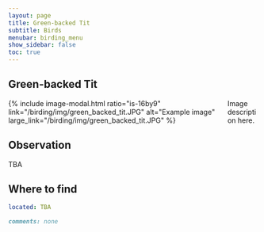 ```yaml
---
layout: page
title: Green-backed Tit
subtitle: Birds
menubar: birding_menu
show_sidebar: false
toc: true
---
```


## Green-backed Tit

<div class="columns">
<div class="column is-6">
{% include image-modal.html ratio="is-16by9" link="/birding/img/green_backed_tit.JPG" alt="Example image" large_link="/birding/img/green_backed_tit.JPG" %}
</div>
<div class="column is-6">
Image description here.
</div>
</div>

## Observation
TBA

## Where to find
```yaml
located: TBA
```

```markdown
comments: none
```
